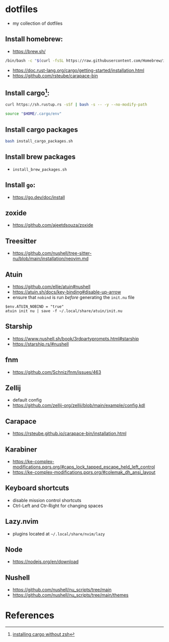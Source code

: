 # dotfiles

- my collection of dotfiles

## Install homebrew:

- https://brew.sh/

``` sh
/bin/bash -c "$(curl -fsSL https://raw.githubusercontent.com/Homebrew/install/HEAD/install.sh)"
```

- https://doc.rust-lang.org/cargo/getting-started/installation.html
- https://github.com/rsteube/carapace-bin

## Install cargo[^1]:

``` sh
curl https://sh.rustup.rs -sSf | bash -s -- -y --no-modify-path
```

```sh
source "$HOME/.cargo/env"
```

## Install cargo packages

``` sh
bash install_cargo_packages.sh
```

## Install brew packages

- `install_brew_packages.sh`

## Install `go`:

- https://go.dev/doc/install

## zoxide

- https://github.com/ajeetdsouza/zoxide

## Treesitter

- https://github.com/nushell/tree-sitter-nu/blob/main/installation/neovim.md

## Atuin

- https://github.com/ellie/atuin#nushell
- https://atuin.sh/docs/key-binding#disable-up-arrow
- ensure that `nobind` is run *before* generating the `init.nu` file

``` nu
$env.ATUIN_NOBIND = "true"
atuin init nu | save -f ~/.local/share/atuin/init.nu
```

## Starship

- https://www.nushell.sh/book/3rdpartyprompts.html#starship
- https://starship.rs/#nushell

## fnm

- https://github.com/Schniz/fnm/issues/463

## Zellij

- default config
- https://github.com/zellij-org/zellij/blob/main/example/config.kdl

## Carapace

- https://rsteube.github.io/carapace-bin/installation.html

## Karabiner

- https://ke-complex-modifications.pqrs.org/#caps_lock_tapped_escape_held_left_control
- https://ke-complex-modifications.pqrs.org/#colemak_dh_ansi_layout

## Keyboard shortcuts

- disable mission control shortcuts
- Ctrl-Left and Ctr-Right for changing spaces

## Lazy.nvim

- plugins located at `~/.local/share/nvim/lazy`

## Node

- https://nodejs.org/en/download

## Nushell

- https://github.com/nushell/nu_scripts/tree/main
- https://github.com/nushell/nu_scripts/tree/main/themes

# References

[^1]: [installing cargo without
  zsh](https://github.com/rust-lang/rustup/issues/2040#issuecomment-538721697)
